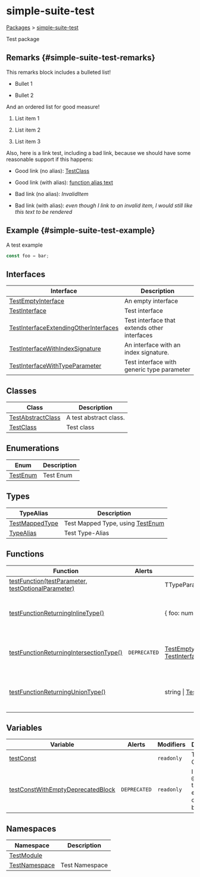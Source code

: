# simple-suite-test

[Packages](docs/) &gt; [simple-suite-test](docs/simple-suite-test)

Test package

## Remarks {#simple-suite-test-remarks}

This remarks block includes a bulleted list!

- Bullet 1

- Bullet 2

And an ordered list for good measure!

1. List item 1

2. List item 2

3. List item 3

Also, here is a link test, including a bad link, because we should have some reasonable support if this happens:

- Good link (no alias): [TestClass](docs/simple-suite-test/testclass-class)

- Good link (with alias): [function alias text](docs/simple-suite-test/testfunction-function)

- Bad link (no alias): <i>InvalidItem</i>

- Bad link (with alias): <i>even though I link to an invalid item, I would still like this text to be rendered</i>

## Example {#simple-suite-test-example}

A test example

```typescript
const foo = bar;
```

## Interfaces


|  Interface | Description |
|  --- | --- |
|  [TestEmptyInterface](docs/simple-suite-test/testemptyinterface-interface) | An empty interface |
|  [TestInterface](docs/simple-suite-test/testinterface-interface) | Test interface |
|  [TestInterfaceExtendingOtherInterfaces](docs/simple-suite-test/testinterfaceextendingotherinterfaces-interface) | Test interface that extends other interfaces |
|  [TestInterfaceWithIndexSignature](docs/simple-suite-test/testinterfacewithindexsignature-interface) | An interface with an index signature. |
|  [TestInterfaceWithTypeParameter](docs/simple-suite-test/testinterfacewithtypeparameter-interface) | Test interface with generic type parameter |

## Classes


|  Class | Description |
|  --- | --- |
|  [TestAbstractClass](docs/simple-suite-test/testabstractclass-class) | A test abstract class. |
|  [TestClass](docs/simple-suite-test/testclass-class) | Test class |

## Enumerations


|  Enum | Description |
|  --- | --- |
|  [TestEnum](docs/simple-suite-test/testenum-enum) | Test Enum |

## Types


|  TypeAlias | Description |
|  --- | --- |
|  [TestMappedType](docs/simple-suite-test/testmappedtype-typealias) | Test Mapped Type, using [TestEnum](docs/simple-suite-test/testenum-enum) |
|  [TypeAlias](docs/simple-suite-test/typealias-typealias) | Test Type-Alias |

## Functions


|  Function | Alerts | Return Type | Description |
|  --- | --- | --- | --- |
|  [testFunction(testParameter, testOptionalParameter)](docs/simple-suite-test/testfunction-function) |  | TTypeParameter | Test function |
|  [testFunctionReturningInlineType()](docs/simple-suite-test/testfunctionreturninginlinetype-function) |  | {     foo: number;     bar: [TestEnum](docs/simple-suite-test/testenum-enum); } | Test function that returns an inline type |
|  [testFunctionReturningIntersectionType()](docs/simple-suite-test/testfunctionreturningintersectiontype-function) | <code>DEPRECATED</code> | [TestEmptyInterface](docs/simple-suite-test/testemptyinterface-interface) &amp; [TestInterfaceWithTypeParameter](docs/simple-suite-test/testinterfacewithtypeparameter-interface)&lt;number&gt; | Test function that returns an inline type |
|  [testFunctionReturningUnionType()](docs/simple-suite-test/testfunctionreturninguniontype-function) |  | string &#124; [TestInterface](docs/simple-suite-test/testinterface-interface) | Test function that returns an inline type |

## Variables


|  Variable | Alerts | Modifiers | Description |
|  --- | --- | --- | --- |
|  [testConst](docs/simple-suite-test/testconst-variable) |  | <code>readonly</code> | Test Constant |
|  [testConstWithEmptyDeprecatedBlock](docs/simple-suite-test/testconstwithemptydeprecatedblock-variable) | <code>DEPRECATED</code> | <code>readonly</code> | I have a <code>@deprecated</code> tag with an empty comment block. |

## Namespaces


|  Namespace | Description |
|  --- | --- |
|  [TestModule](docs/simple-suite-test/testmodule-namespace) |  |
|  [TestNamespace](docs/simple-suite-test/testnamespace-namespace) | Test Namespace |

